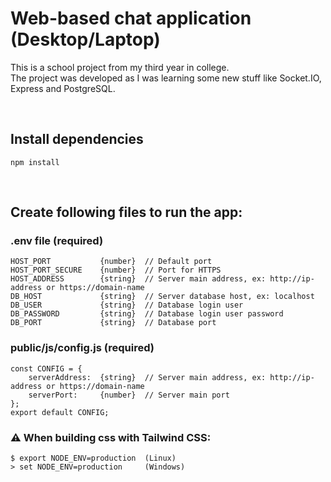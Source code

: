 # Web-based chat application (Desktop/Laptop)

This is a school project from my third year in college. <br/>
The project was developed as I was learning some new stuff like Socket.IO, Express and PostgreSQL.

<br>

## Install dependencies
    npm install

<br>

## Create following files to run the app:

### .env file (required)
    HOST_PORT           {number}  // Default port
    HOST_PORT_SECURE    {number}  // Port for HTTPS
    HOST_ADDRESS        {string}  // Server main address, ex: http://ip-address or https://domain-name
    DB_HOST             {string}  // Server database host, ex: localhost
    DB_USER             {string}  // Database login user
    DB_PASSWORD         {string}  // Database login user password
    DB_PORT             {string}  // Database port


### public/js/config.js (required)
    const CONFIG = {
        serverAddress:  {string}  // Server main address, ex: http://ip-address or https://domain-name
        serverPort:     {number}  // Server main port
    };
    export default CONFIG;


### :warning: **When building css with Tailwind CSS:**
    $ export NODE_ENV=production  (Linux)
    > set NODE_ENV=production     (Windows)
